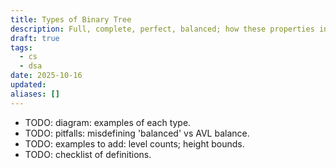 ```yaml
---
title: Types of Binary Tree
description: Full, complete, perfect, balanced; how these properties interact.
draft: true
tags:
  - cs
  - dsa
date: 2025-10-16
updated:
aliases: []
---
```

- TODO: diagram: examples of each type.
- TODO: pitfalls: misdefining 'balanced' vs AVL balance.
- TODO: examples to add: level counts; height bounds.
- TODO: checklist of definitions.
